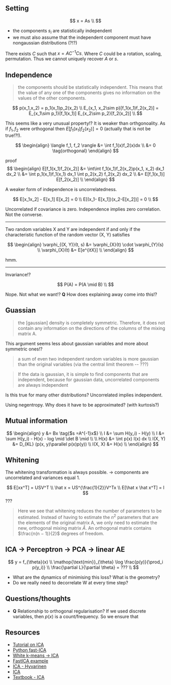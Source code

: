 ## Setting

$$
x = As \\
$$

- the components $s_i$ are statistically independent
- we must also assume that the independent component must have nongaussian distributions (?!?)

There exists $C$ such that $x = AC^{−1}Cs$. Where $C$ could be a rotation, scaling, permutation. Thus we cannot uniquely recover $A$ or $s$.

## Independence

>  the components should be statistically independent. This means that the value of any one of the components gives no information on the values of the other components.

$$
p(x_1,x_2) = p_1(x_1)p_2(x_2) \\
E_{x_1, x_2\sim p}[f_1(x_1)f_2(x_2)] = E_{x_1\sim p_1}[f_1(x_1)] E_{x_2\sim p_2}[f_2(x_2)]  \\
$$

This seems like a very unusual property!? It is weaker than orthgonoality. As if $f_1, f_2$ were orthogonal then $E[f_1(x_1)f_2(x_2)] = 0$ (actually that is not be true!?!).

$$
\begin{align}
\langle f_1, f_2 \rangle &= \int f_1(x)f_2(x)dx \\
&= 0 \tag{orthogonal}
\end{align}
$$

proof
$$
\begin{align}
E[f_1(x_1)f_2(x_2)] &= \int\int f_1(x_1)f_2(x_2)p(x_1, x_2) dx_1 dx_2 \\
&= \int p_1(x_1)f_1(x_1) dx_1 \int p_2(x_2) f_2(x_2) dx_2 \\
&= E[f_1(x_1)] E[f_2(x_2)] \\
\end{align}
$$

A weaker form of independence is uncorrelatedness.

$$
E[x_1x_2] - E[x_1] E[x_2] = 0 \\
E[(x_1- E[x_1])(x_2-E[x_2])] = 0 \\
$$

Uncorrelated if covariance is zero.
Independence implies zero correlation. Not the converse.

***

Two random variables X and Y are independent if and only if the characteristic function of the random vector (X, Y) satisfies

$$
\begin{align}
\varphi_{(X, Y)}(t, s) &= \varphi_{X}(t) \cdot \varphi_{Y}(s) \\
\varphi_{X}(t) &= E[e^{itX}] \\
\end{align}
$$

hmm.

***

Invariance!?

$$
P(A) = P(A \mid B) \\
$$

Nope. Not what we want!?
__Q__ How does explaining away come into this!?

## Guassian

> the [gaussian] density is completely symmetric. Therefore, it does not contain any information on the directions of the columns of the mixing matrix A.

This argument seems less about gaussian variables and more about symmetric ones!?

> a sum of even two independent random variables is more gaussian than the original variables (via the central limit theorem -- ???)

> If the data is gaussian, it is simple to find components that are independent, because for gaussian data, uncorrelated components are always independent

Is this true for many other distributions? Uncorrelated implies independent.


Using negentropy. Why does it have to be approximated? (with kurtosis?)

## Mutual information

$$
\begin{align}
y &= Bx \tag{$s =A^{-1}x$} \\
I &= \sum H(y_i) - H(y) \\
I &= \sum H(y_i) - H(x) - log \mid \det B \mid \\
\\
H(x) &= \int p(x) I(x) dx \\
I(X, Y) &= D_{KL} (p(x, y)\parallel p(x)p(y)) \\
I(X, X) &= H(x) \\
\end{align}
$$

## Whitening

The whitening transformation is always possible. -> components are uncorrelated and variances equal 1.

$$
E[xx^T] = USV^T \\
\hat x = US^{\frac{1}{2}}V^Tx \\
E[\hat x \hat x^T] = I
$$
???

> Here we see that whitening reduces the number of parameters to be estimated. Instead of having to estimate the $n^2$ parameters that are the elements of the original matrix A, we only need to estimate the new, orthogonal mixing matrix $\hat A$. An orthogonal matrix contains $\frac{n(n − 1)}{2}$ degrees of freedom.

## ICA -> Perceptron -> PCA -> linear AE

$$
y = f_{\theta}(x) \\
\mathop{\text{min}}_{\theta} \log \frac{p(y)}{\prod_i p(y_i)} \\
\frac{\partial L}{\partial \theta} = ??? \\
$$

- What are the dynamics of minimising this loss? What is the geometry?
- Do we really need to decorrelate W at every time step?

## Questions/thoughts

- __Q__ Relationship to orthogonal regularisation? If we used discrete variables, then $p(x)$ is a count/frequency. So we ensure that

## Resources

- [Tutorial on ICA](https://arxiv.org/abs/1404.2986)
- [Python fast-ICA](https://github.com/Felix-Yan/FastICA/)
- [White k-means -> ICA](http://proceedings.mlr.press/v32/vinnikov14.pdf)
- [FastICA example](https://github.com/Felix-Yan/FastICA)
- [ICA - Hyvarinen](https://www.cs.helsinki.fi/u/ahyvarin/papers/NN00new.pdf)
- [ICA](https://hal.archives-ouvertes.fr/hal-00417283/document)
- [Textbook - ICA](https://www.cs.helsinki.fi/u/ahyvarin/papers/bookfinal_ICA.pdf)
